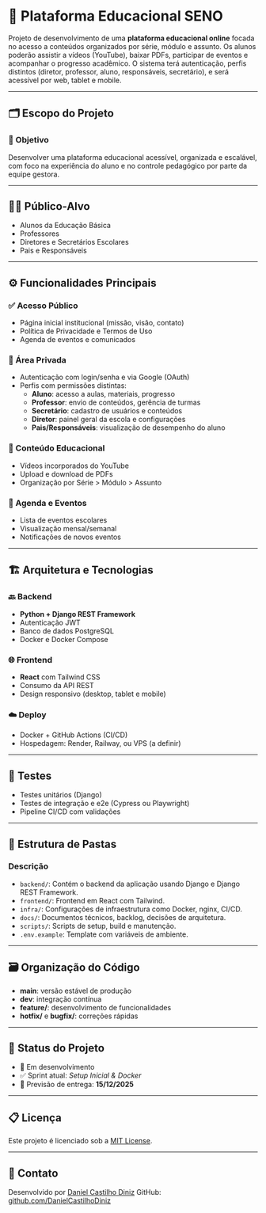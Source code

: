 # 🧠 Plataforma Educacional SENO

Projeto de desenvolvimento de uma **plataforma educacional online** focada no acesso a conteúdos organizados por série, módulo e assunto. Os alunos poderão assistir a vídeos (YouTube), baixar PDFs, participar de eventos e acompanhar o progresso acadêmico. O sistema terá autenticação, perfis distintos (diretor, professor, aluno, responsáveis, secretário), e será acessível por web, tablet e mobile.

---

## 🗂️ Escopo do Projeto

### 🎯 Objetivo
Desenvolver uma plataforma educacional acessível, organizada e escalável, com foco na experiência do aluno e no controle pedagógico por parte da equipe gestora.

---

## 👨‍🏫 Público-Alvo

- Alunos da Educação Básica
- Professores
- Diretores e Secretários Escolares
- Pais e Responsáveis

---

## ⚙️ Funcionalidades Principais

### ✅ Acesso Público
- Página inicial institucional (missão, visão, contato)
- Política de Privacidade e Termos de Uso
- Agenda de eventos e comunicados

### 🔐 Área Privada
- Autenticação com login/senha e via Google (OAuth)
- Perfis com permissões distintas:
  - **Aluno**: acesso a aulas, materiais, progresso
  - **Professor**: envio de conteúdos, gerência de turmas
  - **Secretário**: cadastro de usuários e conteúdos
  - **Diretor**: painel geral da escola e configurações
  - **Pais/Responsáveis**: visualização de desempenho do aluno

### 🎥 Conteúdo Educacional
- Vídeos incorporados do YouTube
- Upload e download de PDFs
- Organização por Série > Módulo > Assunto

### 📆 Agenda e Eventos
- Lista de eventos escolares
- Visualização mensal/semanal
- Notificações de novos eventos

---

## 🏗️ Arquitetura e Tecnologias

### 🔙 Backend
- **Python + Django REST Framework**
- Autenticação JWT
- Banco de dados PostgreSQL
- Docker e Docker Compose

### 🌐 Frontend
- **React** com Tailwind CSS
- Consumo da API REST
- Design responsivo (desktop, tablet e mobile)

### ☁️ Deploy
- Docker + GitHub Actions (CI/CD)
- Hospedagem: Render, Railway, ou VPS (a definir)

---

## 🧪 Testes
- Testes unitários (Django)
- Testes de integração e e2e (Cypress ou Playwright)
- Pipeline CI/CD com validações

---
## 📁 Estrutura de Pastas


### Descrição

- `backend/`: Contém o backend da aplicação usando Django e Django REST Framework.
- `frontend/`: Frontend em React com Tailwind.
- `infra/`: Configurações de infraestrutura como Docker, nginx, CI/CD.
- `docs/`: Documentos técnicos, backlog, decisões de arquitetura.
- `scripts/`: Scripts de setup, build e manutenção.
- `.env.example`: Template com variáveis de ambiente.


---

## 🗃️ Organização do Código

- **main**: versão estável de produção
- **dev**: integração contínua
- **feature/**: desenvolvimento de funcionalidades
- **hotfix/** e **bugfix/**: correções rápidas

---

## 📌 Status do Projeto

- 🚧 Em desenvolvimento
- ✅ Sprint atual: *Setup Inicial & Docker*
- 📅 Previsão de entrega: **15/12/2025**

---

## 📋 Licença

Este projeto é licenciado sob a [MIT License](LICENSE).

---

## 🤝 Contato

Desenvolvido por [Daniel Castilho Diniz](mailto:danielcastilhodiniz@gmail.com)
GitHub: [github.com/DanielCastilhoDiniz](https://github.com/DanielCastilhoDiniz)



